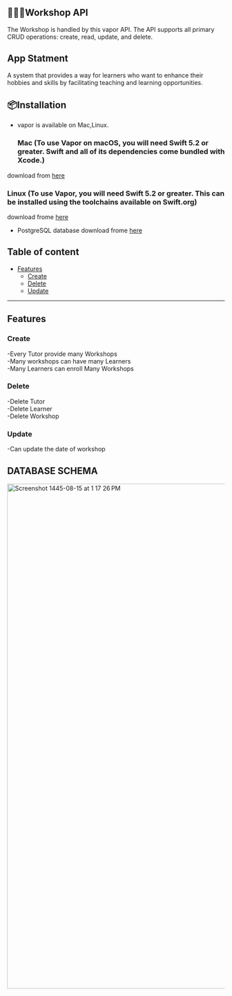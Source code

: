 
## 👩🏻‍🏫Workshop API 
The Workshop is handled by this vapor API. The API supports all primary CRUD operations: create, read, update, and delete.

## App Statment 
A system that provides a way for learners who want to enhance their hobbies and skills by facilitating teaching and learning opportunities.

## 📦Installation
- vapor is available on Mac,Linux.

  ### Mac (To use Vapor on macOS, you will need Swift 5.2 or greater. Swift and all of its dependencies come bundled with Xcode.)
download from [here](https://github.com/matiassingers/awesome-readme](https://docs.vapor.codes/install/macos/))

  ### Linux (To use Vapor, you will need Swift 5.2 or greater. This can be installed using the toolchains available on Swift.org)

download frome [here](https://docs.vapor.codes/install/linux/)

- PostgreSQL database
download frome [here](https://www.postgresql.org/download/)




## Table of content

- [Features](#features)
  - [Create](#create)
  - [Delete](#delete)
  - [Update](#update)
 
---
## Features

### Create
-Every Tutor provide many Workshops\
-Many workshops can have many Learners\
-Many Learners can enroll Many Workshops

### Delete
-Delete Tutor\
-Delete Learner\
-Delete Workshop

### Update
-Can update the date of workshop


## DATABASE SCHEMA
<img width="1169" alt="Screenshot 1445-08-15 at 1 17 26 PM" src="https://github.com/GhaliaAlmuaddi/TuitionManagementSystem/assets/110771258/c5e4fd84-82cc-4332-aabf-14a775dc085b">


